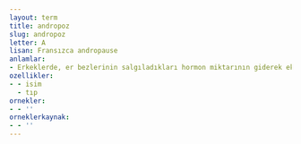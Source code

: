 ```yaml
---
layout: term
title: andropoz
slug: andropoz
letter: A
lisan: Fransızca andropause
anlamlar:
- Erkeklerde, er bezlerinin salgıladıkları hormon miktarının giderek eksilmesi sonucu cinsel gücün azalması; yaş dönümü
ozellikler:
- - isim
  - tıp
ornekler:
- - ''
orneklerkaynak:
- - ''
---
```

